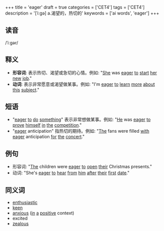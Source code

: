+++
title = 'eager'
draft = true
categories = ['CET4']
tags = ['CET4']
description = '[ˈiːgə] a.渴望的，热切的'
keywords = ['ai words', 'eager']
+++

## 读音
/ˈiːɡər/

## 释义
- **形容词**: 表示热切、渴望或急切的心情。例如: "[She](/zh/post/she/) was [eager](/zh/post/eager/) [to](/zh/post/to/) [start](/zh/post/start/) [her](/zh/post/her/) [new](/zh/post/new/) [job](/zh/post/job/)."
- **动词**: 表示非常愿意或渴望做某事。例如: "I'm [eager](/zh/post/eager/) [to](/zh/post/to/) [learn](/zh/post/learn/) [more](/zh/post/more/) [about](/zh/post/about/) [this](/zh/post/this/) [subject](/zh/post/subject/)."

## 短语
- "[eager](/zh/post/eager/) [to](/zh/post/to/) [do](/zh/post/do/) [something](/zh/post/something/)" 表示非常想做某事。例如: "[He](/zh/post/he/) was [eager](/zh/post/eager/) [to](/zh/post/to/) [prove](/zh/post/prove/) [himself](/zh/post/himself/) [in](/zh/post/in/) [the](/zh/post/the/) [competition](/zh/post/competition/)."
- "[eager](/zh/post/eager/) anticipation" 指热切的期待。例如: "[The](/zh/post/the/) fans were filled [with](/zh/post/with/) [eager](/zh/post/eager/) anticipation [for](/zh/post/for/) [the](/zh/post/the/) [concert](/zh/post/concert/)."

## 例句
- 形容词: "[The](/zh/post/the/) children were [eager](/zh/post/eager/) [to](/zh/post/to/) [open](/zh/post/open/) [their](/zh/post/their/) Christmas presents."
- 动词: "She's [eager](/zh/post/eager/) [to](/zh/post/to/) [hear](/zh/post/hear/) [from](/zh/post/from/) [him](/zh/post/him/) [after](/zh/post/after/) [their](/zh/post/their/) [first](/zh/post/first/) [date](/zh/post/date/)."

## 同义词
- [enthusiastic](/zh/post/enthusiastic/)
- [keen](/zh/post/keen/)
- [anxious](/zh/post/anxious/) ([in](/zh/post/in/) [a](/zh/post/a/) [positive](/zh/post/positive/) context)
- excited
- [zealous](/zh/post/zealous/)
